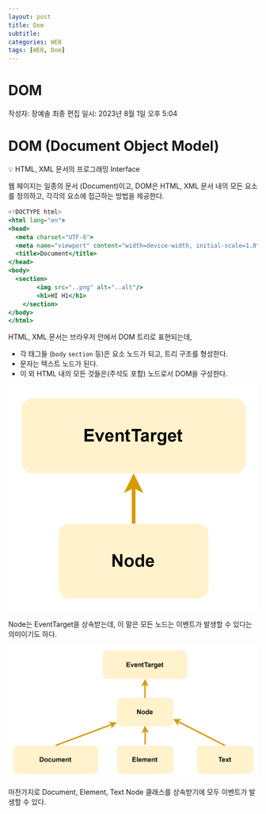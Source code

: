 ```yaml
---
layout: post
title: Dom
subtitle: 
categories: WEB
tags: [WEB, Dom]
---
```


# DOM

작성자: 장예솔
최종 편집 일시: 2023년 8월 1일 오후 5:04

# DOM (Document Object Model)

<aside>
💡 HTML, XML 문서의 프로그래밍 Interface

</aside>

웹 페이지는 일종의 문서 (Document)이고, DOM은 HTML, XML 문서 내의 모든 요소를 정의하고, 각각의 요소에 접근하는 방법을 제공한다. 

```jsx
<!DOCTYPE html>
<html lang="en">
<head>
  <meta charset="UTF-8">
  <meta name="viewport" content="width=device-width, initial-scale=1.0">
  <title>Document</title>
</head>
<body>
  <section>
		<img src="..png" alt="..alt"/>
		<h1>HI H1</h1>
	</section>
</body>
</html>
```

HTML, XML 문서는 브라우저 안에서 DOM 트리로 표현되는데,

- 각 태그들 (`body` `section` 등)은 요소 노드가 되고, 트리 구조를 형성한다.
- 문자는 텍스트 노드가 된다.
- 이 외 HTML 내의 모든 것들은(주석도 포함) 노드로서 DOM을 구성한다.

![Untitled](/assets/images/Web/dom-01.png)

Node는 EventTarget을 상속받는데, 이 말은 모든 노드는 이벤트가 발생할 수 있다는 의미이기도 하다.

![Untitled](/assets/images/Web/dom-02.png)

마찬가지로 Document, Element, Text Node 클래스를 상속받기에 모두 이벤트가 발생할 수 있다.


